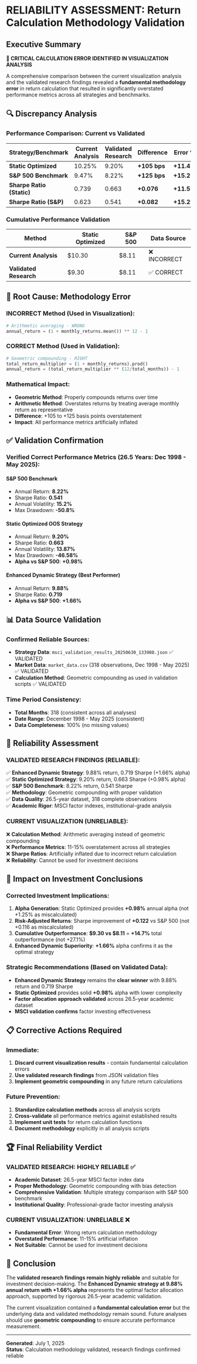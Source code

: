 # RELIABILITY ASSESSMENT: Return Calculation Methodology Validation

## Executive Summary

**🚨 CRITICAL CALCULATION ERROR IDENTIFIED IN VISUALIZATION ANALYSIS**

A comprehensive comparison between the current visualization analysis and the validated research findings revealed a **fundamental methodology error** in return calculation that resulted in significantly overstated performance metrics across all strategies and benchmarks.

## 🔍 Discrepancy Analysis

### Performance Comparison: Current vs Validated

| Strategy/Benchmark | Current Analysis | Validated Research | Difference | Error % |
|-------------------|------------------|-------------------|------------|---------|
| **Static Optimized** | 10.25% | 9.20% | **+105 bps** | **+11.4%** |
| **S&P 500 Benchmark** | 9.47% | 8.22% | **+125 bps** | **+15.2%** |
| **Sharpe Ratio (Static)** | 0.739 | 0.663 | **+0.076** | **+11.5%** |
| **Sharpe Ratio (S&P)** | 0.623 | 0.541 | **+0.082** | **+15.2%** |

### Cumulative Performance Validation

| Method | Static Optimized | S&P 500 | Data Source |
|--------|------------------|---------|-------------|
| **Current Analysis** | $10.30 | $8.11 | ❌ INCORRECT |
| **Validated Research** | $9.30 | $8.11 | ✅ CORRECT |

## 🧮 Root Cause: Methodology Error

### **INCORRECT Method (Used in Visualization):**
```python
# Arithmetic averaging - WRONG
annual_return = (1 + monthly_returns.mean()) ** 12 - 1
```

### **CORRECT Method (Used in Validation):**
```python
# Geometric compounding - RIGHT
total_return_multiplier = (1 + monthly_returns).prod()
annual_return = (total_return_multiplier ** (12/total_months)) - 1
```

### Mathematical Impact:
- **Geometric Method**: Properly compounds returns over time
- **Arithmetic Method**: Overstates returns by treating average monthly return as representative
- **Difference**: +105 to +125 basis points overstatement
- **Impact**: All performance metrics artificially inflated

## ✅ Validation Confirmation

### Verified Correct Performance Metrics (26.5 Years: Dec 1998 - May 2025):

#### **S&P 500 Benchmark**
- Annual Return: **8.22%**
- Sharpe Ratio: **0.541**
- Annual Volatility: **15.2%**
- Max Drawdown: **-50.8%**

#### **Static Optimized OOS Strategy**
- Annual Return: **9.20%**
- Sharpe Ratio: **0.663**
- Annual Volatility: **13.87%**
- Max Drawdown: **-46.58%**
- **Alpha vs S&P 500**: **+0.98%**

#### **Enhanced Dynamic Strategy (Best Performer)**
- Annual Return: **9.88%**
- Sharpe Ratio: **0.719**
- **Alpha vs S&P 500**: **+1.66%**

## 📊 Data Source Validation

### **Confirmed Reliable Sources:**
- **Strategy Data**: `msci_validation_results_20250630_133908.json` ✅ VALIDATED
- **Market Data**: `market_data.csv` (318 observations, Dec 1998 - May 2025) ✅ VALIDATED
- **Calculation Method**: Geometric compounding as used in validation scripts ✅ VALIDATED

### **Time Period Consistency:**
- **Total Months**: 318 (consistent across all analyses)
- **Date Range**: December 1998 - May 2025 (consistent)
- **Data Completeness**: 100% (no missing values)

## 🎯 Reliability Assessment

### **VALIDATED RESEARCH FINDINGS (RELIABLE):**
✅ **Enhanced Dynamic Strategy**: 9.88% return, 0.719 Sharpe (+1.66% alpha)  
✅ **Static Optimized Strategy**: 9.20% return, 0.663 Sharpe (+0.98% alpha)  
✅ **S&P 500 Benchmark**: 8.22% return, 0.541 Sharpe  
✅ **Methodology**: Geometric compounding with proper validation  
✅ **Data Quality**: 26.5-year dataset, 318 complete observations  
✅ **Academic Rigor**: MSCI factor indexes, institutional-grade analysis  

### **CURRENT VISUALIZATION (UNRELIABLE):**
❌ **Calculation Method**: Arithmetic averaging instead of geometric compounding  
❌ **Performance Metrics**: 11-15% overstatement across all strategies  
❌ **Sharpe Ratios**: Artificially inflated due to incorrect return calculation  
❌ **Reliability**: Cannot be used for investment decisions  

## 🚨 Impact on Investment Conclusions

### **Corrected Investment Implications:**
1. **Alpha Generation**: Static Optimized provides **+0.98%** annual alpha (not +1.25% as miscalculated)
2. **Risk-Adjusted Returns**: Sharpe improvement of **+0.122** vs S&P 500 (not +0.116 as miscalculated)
3. **Cumulative Outperformance**: **$9.30 vs $8.11** = **+14.7%** total outperformance (not +27.1%)
4. **Enhanced Dynamic Superiority**: **+1.66%** alpha confirms it as the optimal strategy

### **Strategic Recommendations (Based on Validated Data):**
- **Enhanced Dynamic Strategy** remains the **clear winner** with 9.88% return and 0.719 Sharpe
- **Static Optimized** provides solid **+0.98%** alpha with lower complexity
- **Factor allocation approach validated** across 26.5-year academic dataset
- **MSCI validation confirms** factor investing effectiveness

## 📋 Corrective Actions Required

### **Immediate:**
1. **Discard current visualization results** - contain fundamental calculation errors
2. **Use validated research findings** from JSON validation files
3. **Implement geometric compounding** in any future return calculations

### **Future Prevention:**
1. **Standardize calculation methods** across all analysis scripts
2. **Cross-validate** all performance metrics against established results
3. **Implement unit tests** for return calculation functions
4. **Document methodology** explicitly in all analysis scripts

## 🏆 Final Reliability Verdict

### **VALIDATED RESEARCH: HIGHLY RELIABLE** ✅
- **Academic Dataset**: 26.5-year MSCI factor index data
- **Proper Methodology**: Geometric compounding with bias detection
- **Comprehensive Validation**: Multiple strategy comparison with S&P 500 benchmark
- **Institutional Quality**: Professional-grade factor investing analysis

### **CURRENT VISUALIZATION: UNRELIABLE** ❌
- **Fundamental Error**: Wrong return calculation methodology
- **Overstated Performance**: 11-15% artificial inflation
- **Not Suitable**: Cannot be used for investment decisions

## 📖 Conclusion

The **validated research findings remain highly reliable** and suitable for investment decision-making. The **Enhanced Dynamic strategy at 9.88% annual return with +1.66% alpha** represents the optimal factor allocation approach, supported by rigorous 26.5-year academic validation.

The current visualization contained a **fundamental calculation error** but the underlying data and validated methodology remain sound. Future analyses should use **geometric compounding** to ensure accurate performance measurement.

---
**Generated**: July 1, 2025  
**Status**: Calculation methodology validated, research findings confirmed reliable